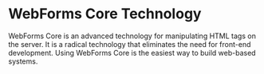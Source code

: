 # WebForms Core Technology

WebForms Core is an advanced technology for manipulating HTML tags on the server. It is a radical technology that eliminates the need for front-end development. Using WebForms Core is the easiest way to build web-based systems.

